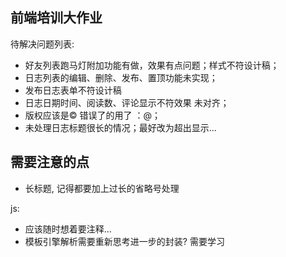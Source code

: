 ## 前端培训大作业

待解决问题列表:

- 好友列表跑马灯附加功能有做，效果有点问题；样式不符设计稿；
- 日志列表的编辑、删除、发布、置顶功能未实现；
- 发布日志表单不符设计稿
- 日志日期时间、阅读数、评论显示不符效果 未对齐；
- 版权应该是© 错误了的用了 ：@；
- 未处理日志标题很长的情况；最好改为超出显示...

## 需要注意的点

- 长标题, 记得都要加上过长的省略号处理

js:

- 应该随时想着要注释...
- 模板引擎解析需要重新思考进一步的封装? 需要学习